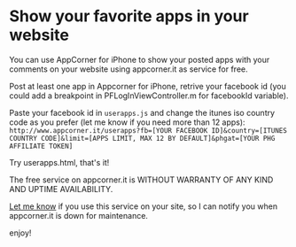 Show your favorite apps in your website
============

You can use AppCorner for iPhone to show your posted apps with your comments on your website using appcorner.it as service for free.

Post at least one app in Appcorner for iPhone, retrive your facebook id (you could add a breakpoint in  PFLogInViewController.m for facebookId variable).

Paste your facebook id in `userapps.js` and change the itunes iso country code as you prefer (let me know if you need more than 12 apps):
`http://www.appcorner.it/userapps?fb=[YOUR FACEBOOK ID]&country=[ITUNES COUNTRY CODE]&limit=[APPS LIMIT, MAX 12 BY DEFAULT]&phgat=[YOUR PHG AFFILIATE TOKEN]`

Try userapps.html, that's it!

The free service on appcorner.it is WITHOUT WARRANTY OF ANY KIND AND UPTIME AVAILABILITY.

[Let me know](http://www.appcorner.it/en/contacts.html) if you use this service on your site, so I can notify you when appcorner.it is down for maintenance.

enjoy!
